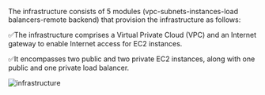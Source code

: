 The infrastructure consists of 5 modules (vpc-subnets-instances-load balancers-remote backend) that provision the infrastructure as follows:

✅The infrastructure comprises a Virtual Private Cloud (VPC) and an Internet gateway to enable Internet access for EC2 instances.

✅It encompasses two public and two private EC2 instances, along with one public and one private load balancer.


![infrastructure](https://github.com/0xZe/Terraform-AWS-Infrastructure/assets/81789671/9db19177-53ea-40b2-9935-2abd763035af)
